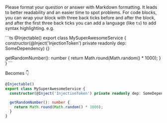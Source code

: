Please format your question or answer with Markdown formatting.
It leads to better readability and an easier time to spot problems.
For code blocks, you can wrap your block with three back ticks before and after the block, and after the first three back ticks you can add a language (like `ts`) to add syntax highlighting.
e.g.

\`\`\`ts
@Injectable()
export class MySuperAwesomeService {
  constructor(@Inject('InjectionToken') private readonly dep: SomeDependency) {}

  getRandomNumber(): number {
    return Math.round(Math.random() * 1000);
  }
}
\`\`\`

Becomes :point_down:

```ts
@Injectable()
export class MySuperAwesomeService {
  constructor(@Inject('InjectionToken') private readonly dep: SomeDependency) {}

  getRandomNumber(): number {
    return Math.round(Math.random() * 1000);
  }
}
```
